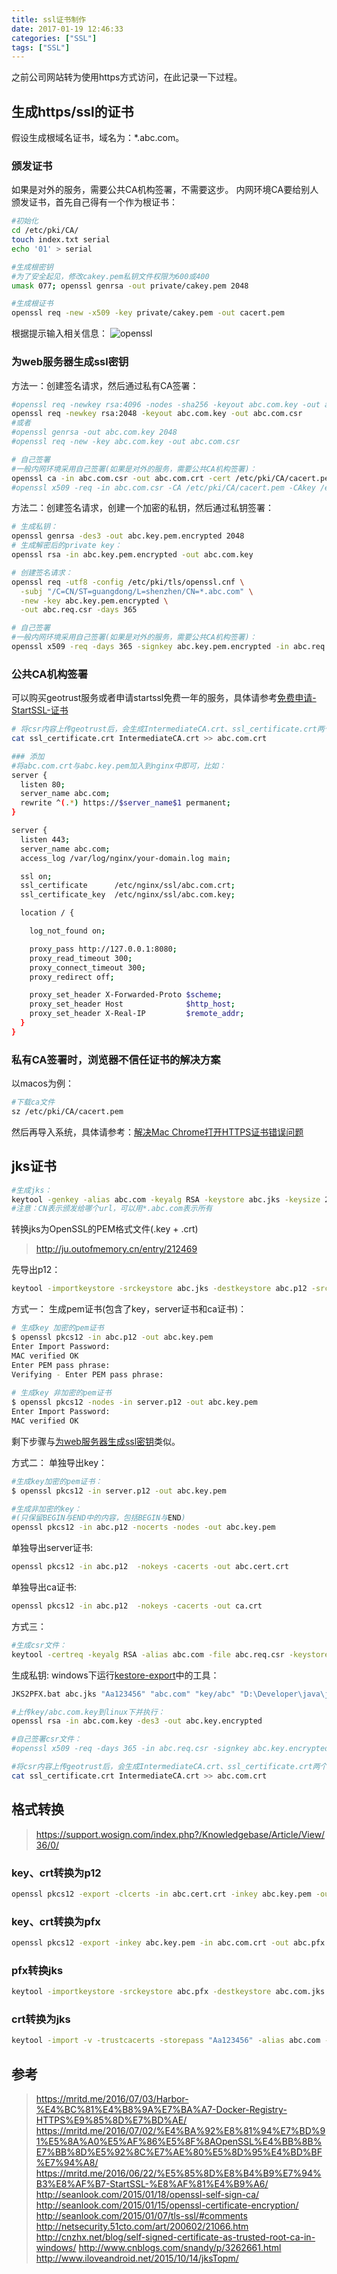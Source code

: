 ```yaml
---
title: ssl证书制作
date: 2017-01-19 12:46:33
categories: ["SSL"]
tags: ["SSL"]
---
```

之前公司网站转为使用https方式访问，在此记录一下过程。

<!-- more -->

## 生成https/ssl的证书
假设生成根域名证书，域名为：*.abc.com。

### 颁发证书
如果是对外的服务，需要公共CA机构签署，不需要这步。
内网环境CA要给别人颁发证书，首先自己得有一个作为根证书：
```bash
#初始化
cd /etc/pki/CA/
touch index.txt serial
echo '01' > serial

#生成根密钥
#为了安全起见，修改cakey.pem私钥文件权限为600或400
umask 077; openssl genrsa -out private/cakey.pem 2048

#生成根证书
openssl req -new -x509 -key private/cakey.pem -out cacert.pem
```

根据提示输入相关信息：
![openssl](/images/openssl.png)

### 为web服务器生成ssl密钥
方法一：创建签名请求，然后通过私有CA签署：
```bash
#openssl req -newkey rsa:4096 -nodes -sha256 -keyout abc.com.key -out abc.com.csr
openssl req -newkey rsa:2048 -keyout abc.com.key -out abc.com.csr
#或者
#openssl genrsa -out abc.com.key 2048
#openssl req -new -key abc.com.key -out abc.com.csr

# 自己签署
#一般内网环境采用自己签署(如果是对外的服务，需要公共CA机构签署)：
openssl ca -in abc.com.csr -out abc.com.crt -cert /etc/pki/CA/cacert.pem -keyfile /etc/pki/CA/private/cakey.pem -outdir ./
#openssl x509 -req -in abc.com.csr -CA /etc/pki/CA/cacert.pem -CAkey /etc/pki/CA/private/cakey.pem -CAcreateserial -out abc.com.crt -days 365 -extensions v3_req -extfile openssl.cnf
```

方法二：创建签名请求，创建一个加密的私钥，然后通过私钥签署：
```bash
# 生成私钥：
openssl genrsa -des3 -out abc.key.pem.encrypted 2048
# 生成解密后的private key：
openssl rsa -in abc.key.pem.encrypted -out abc.com.key

# 创建签名请求：
openssl req -utf8 -config /etc/pki/tls/openssl.cnf \
  -subj "/C=CN/ST=guangdong/L=shenzhen/CN=*.abc.com" \
  -new -key abc.key.pem.encrypted \
  -out abc.req.csr -days 365

# 自己签署
#一般内网环境采用自己签署(如果是对外的服务，需要公共CA机构签署)：
openssl x509 -req -days 365 -signkey abc.key.pem.encrypted -in abc.req.csr -out abc.cert.crt
```

### 公共CA机构签署

可以购买geotrust服务或者申请startssl免费一年的服务，具体请参考[免费申请-StartSSL-证书](https://mritd.me/2016/06/22/%E5%85%8D%E8%B4%B9%E7%94%B3%E8%AF%B7-StartSSL-%E8%AF%81%E4%B9%A6/)


```bash
# 将csr内容上传geotrust后，会生成IntermediateCA.crt、ssl_certificate.crt两个文件
cat ssl_certificate.crt IntermediateCA.crt >> abc.com.crt

### 添加
#将abc.com.crt与abc.key.pem加入到nginx中即可，比如：
server {
  listen 80;
  server_name abc.com;
  rewrite ^(.*) https://$server_name$1 permanent;
}

server {
  listen 443;
  server_name abc.com;
  access_log /var/log/nginx/your-domain.log main;

  ssl on;
  ssl_certificate      /etc/nginx/ssl/abc.com.crt;
  ssl_certificate_key  /etc/nginx/ssl/abc.com.key;

  location / {

    log_not_found on;

    proxy_pass http://127.0.0.1:8080;
    proxy_read_timeout 300;
    proxy_connect_timeout 300;
    proxy_redirect off;

    proxy_set_header X-Forwarded-Proto $scheme;
    proxy_set_header Host              $http_host;
    proxy_set_header X-Real-IP         $remote_addr;
  }
}
```

### 私有CA签署时，浏览器不信任证书的解决方案
以macos为例：
```bash
#下载ca文件
sz /etc/pki/CA/cacert.pem
```
然后再导入系统，具体请参考：[解决Mac Chrome打开HTTPS证书错误问题](http://www.cnblogs.com/snandy/p/3262661.html)


## jks证书
```bash
#生成jks：
keytool -genkey -alias abc.com -keyalg RSA -keystore abc.jks -keysize 2048 -dname "CN=*.abc.com,OU=,O=xxxx有限公司,L=深圳市,ST=广东省,C=CN" -storepass "Aa123456" -keypass "Aa123456"
#注意：CN表示颁发给哪个url，可以用*.abc.com表示所有
```

转换jks为OpenSSL的PEM格式文件(.key + .crt)
> http://ju.outofmemory.cn/entry/212469

先导出p12：
```bash
keytool -importkeystore -srckeystore abc.jks -destkeystore abc.p12 -srcstoretype jks -deststoretype pkcs12
```

方式一：
生成pem证书(包含了key，server证书和ca证书)：
```bash
# 生成key 加密的pem证书
$ openssl pkcs12 -in abc.p12 -out abc.key.pem
Enter Import Password:
MAC verified OK
Enter PEM pass phrase:
Verifying - Enter PEM pass phrase:
 
# 生成key 非加密的pem证书
$ openssl pkcs12 -nodes -in server.p12 -out abc.key.pem
Enter Import Password:
MAC verified OK
```
剩下步骤与[为web服务器生成ssl密钥](#为web服务器生成ssl密钥)类似。

方式二：
单独导出key：
```bash
#生成key加密的pem证书：
$ openssl pkcs12 -in server.p12 -out abc.key.pem

#生成非加密的key：
#(只保留BEGIN与END中的内容，包括BEGIN与END)
openssl pkcs12 -in abc.p12 -nocerts -nodes -out abc.key.pem
```

单独导出server证书:
```bash
openssl pkcs12 -in abc.p12  -nokeys -cacerts -out abc.cert.crt
```

单独导出ca证书:
```bash
openssl pkcs12 -in abc.p12  -nokeys -cacerts -out ca.crt

```

方式三：
```bash
#生成csr文件：
keytool -certreq -keyalg RSA -alias abc.com -file abc.req.csr -keystore abc.jks -storepass "Aa123456" -keypass "Aa123456"
```
生成私钥:
windows下运行[kestore-export](/files/kestore-export.zip)中的工具：
```bash
JKS2PFX.bat abc.jks "Aa123456" "abc.com" "key/abc" "D:\Developer\java\jdk1.7.0_51\jre\bin"

#上传key/abc.com.key到linux下并执行：
openssl rsa -in abc.com.key -des3 -out abc.key.encrypted

#自己签署csr文件：
#openssl x509 -req -days 365 -in abc.req.csr -signkey abc.key.encrypted -out abc.cert.crt
```

```bash
#将csr内容上传geotrust后，会生成IntermediateCA.crt、ssl_certificate.crt两个文件
cat ssl_certificate.crt IntermediateCA.crt >> abc.com.crt
```

## 格式转换
> https://support.wosign.com/index.php?/Knowledgebase/Article/View/36/0/

### key、crt转换为p12
```bash
openssl pkcs12 -export -clcerts -in abc.cert.crt -inkey abc.key.pem -out abc.p12
```
### key、crt转换为pfx
```bash
openssl pkcs12 -export -inkey abc.key.pem -in abc.com.crt -out abc.pfx
```

### pfx转换jks
```bash
keytool -importkeystore -srckeystore abc.pfx -destkeystore abc.com.jks -srcstoretype PKCS12 -deststoretype JKS
```

### crt转换为jks
```bash
keytool -import -v -trustcacerts -storepass "Aa123456" -alias abc.com -file abc.cert.crt -keystore abc.jks
```

## 参考
> https://mritd.me/2016/07/03/Harbor-%E4%BC%81%E4%B8%9A%E7%BA%A7-Docker-Registry-HTTPS%E9%85%8D%E7%BD%AE/
> https://mritd.me/2016/07/02/%E4%BA%92%E8%81%94%E7%BD%91%E5%8A%A0%E5%AF%86%E5%8F%8AOpenSSL%E4%BB%8B%E7%BB%8D%E5%92%8C%E7%AE%80%E5%8D%95%E4%BD%BF%E7%94%A8/
> https://mritd.me/2016/06/22/%E5%85%8D%E8%B4%B9%E7%94%B3%E8%AF%B7-StartSSL-%E8%AF%81%E4%B9%A6/
> http://seanlook.com/2015/01/18/openssl-self-sign-ca/
> http://seanlook.com/2015/01/15/openssl-certificate-encryption/
> http://seanlook.com/2015/01/07/tls-ssl/#comments
> http://netsecurity.51cto.com/art/200602/21066.htm
> http://cnzhx.net/blog/self-signed-certificate-as-trusted-root-ca-in-windows/
> http://www.cnblogs.com/snandy/p/3262661.html
> http://www.iloveandroid.net/2015/10/14/jksTopm/



